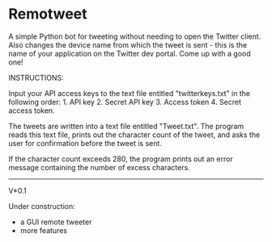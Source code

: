 # Remotweet

A simple Python bot for tweeting without needing to open the Twitter client.
Also changes the device name from which the tweet is sent - this is the name of your application on the Twitter dev portal. Come up with a good one!

INSTRUCTIONS:

Input your API access keys to the text file entitled "twitterkeys.txt" in the following order:
	1. API key
	2. Secret API key
	3. Access token
	4. Secret access token.

The tweets are written into a text file entitled "Tweet.txt".
The program reads this text file, prints out the character count of the tweet, and asks the user for confirmation before the tweet is sent.
 
If the character count exceeds 280, the program prints out an error message containing the number of excess characters.

---------------------------------------------------------------------------------

V*0.1

Under construction: 
- a GUI remote tweeter
- more features 
